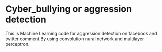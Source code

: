 # Cyber_bullying or aggression detection

This is Machine Learning code for aggression detection on facebook and twitter comment.By using convolution nural network and multilayer perceptron.
